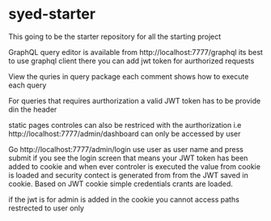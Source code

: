 # syed-starter

This going to be the starter repository for all the starting project

GraphQL query editor is available from http://localhost:7777/graphql
its best to use graphql client there you can add jwt token for aurthorized requests

View the quries in query package each comment shows how to execute each query

For queries that requires aurthorization a valid JWT token has to be provide din the header

static pages controles can also be restriced with the aurthorization i.e
http://localhost:7777/admin/dashboard can only be accessed by user

Go
http://localhost:7777/admin/login use user as user name and press submit if you see the login screen that means your JWT
token has been added to cookie and when ever controler is executed the value from cookie is loaded and security contect
is generated from from the JWT saved in cookie. Based on JWT cookie simple credentials crants are loaded.

if the jwt is for admin is added in the cookie you cannot access paths restrected to user only

